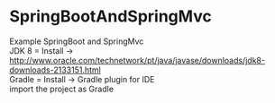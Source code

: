 # SpringBootAndSpringMvc
Example SpringBoot and SpringMvc <br>
JDK 8 = Install -> http://www.oracle.com/technetwork/pt/java/javase/downloads/jdk8-downloads-2133151.html <br>
Gradle = Install -> Gradle plugin for IDE <br>
import the project as Gradle

